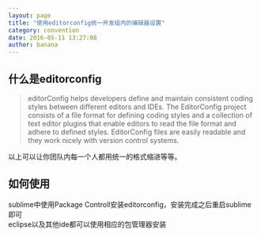 ```yaml
---
layout: page
title: "使用editorconfig统一开发组内的编辑器设置"
category: convention
date: 2016-05-11 13:27:08
author: banana
---
```


## 什么是editorconfig

> editorConfig helps developers define and maintain consistent coding styles between different editors and IDEs. The EditorConfig project consists of a file format for defining coding styles and a collection of text editor plugins that enable editors to read the file format and adhere to defined styles. EditorConfig files are easily readable and they work nicely with version control systems.

以上可以让你团队内每一个人都用统一的格式缩进等等。

## 如何使用

sublime中使用Package Controll安装editorconfig，安装完成之后重启sublime即可    
eclipse以及其他ide都可以使用相应的包管理器安装
